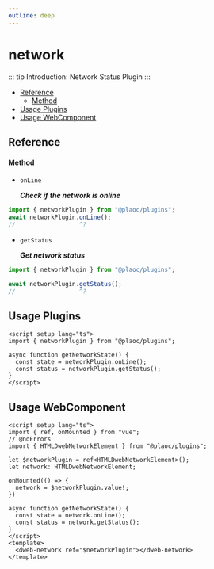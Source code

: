 ```yaml
---
outline: deep
---
```


# network

<Badges name="@plaoc/plugins" />
<Platform supports="iOS,Android,MacOS,Windows" />

::: tip Introduction:
Network Status Plugin
:::

- [Reference](#reference)
  - [Method](#method)
- [Usage Plugins](#usage-plugins)
- [Usage WebComponent](#usage-webcomponent)

## Reference

#### Method

- `onLine`
  
  **_Check if the network is online_**

```ts twoslash
import { networkPlugin } from "@plaoc/plugins";
await networkPlugin.onLine();
//                  ^?
```

- `getStatus`

  **_Get network status_**

```ts twoslash
import { networkPlugin } from "@plaoc/plugins";

await networkPlugin.getStatus();
//                  ^?
```

## Usage Plugins

```vue twoslash
<script setup lang="ts">
import { networkPlugin } from "@plaoc/plugins";

async function getNetworkState() {
  const state = networkPlugin.onLine();
  const status = networkPlugin.getStatus();
}
</script>
```

## Usage WebComponent

```vue twoslash
<script setup lang="ts">
import { ref, onMounted } from "vue";
// @noErrors
import { HTMLDwebNetworkElement } from "@plaoc/plugins";

let $networkPlugin = ref<HTMLDwebNetworkElement>();
let network: HTMLDwebNetworkElement;

onMounted(() => {
  network = $networkPlugin.value!;
})

async function getNetworkState() {
  const state = network.onLine();
  const status = network.getStatus();
}
</script>
<template>
  <dweb-network ref="$networkPlugin"></dweb-network>
</template>
```
